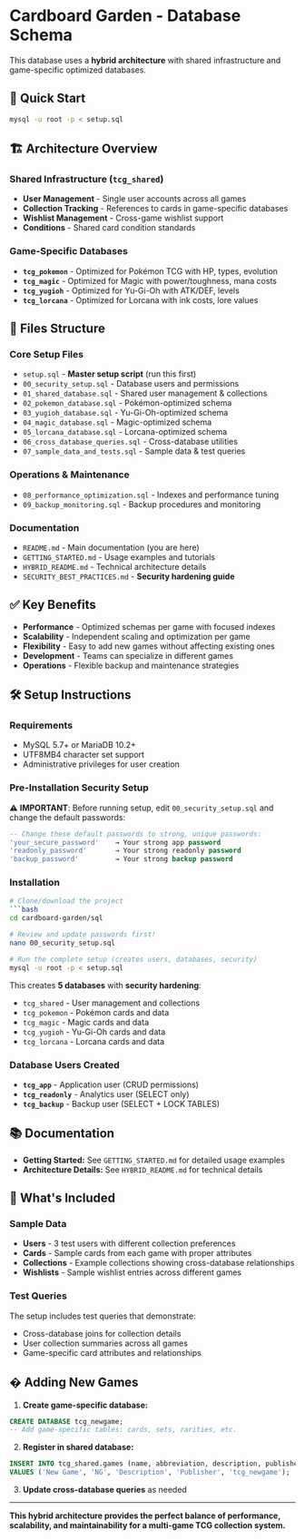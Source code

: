 # Cardboard Garden - Database Schema

This database uses a **hybrid architecture** with shared infrastructure and game-specific optimized databases.

## 🚀 **Quick Start**

```bash
mysql -u root -p < setup.sql
```

## 🏗️ **Architecture Overview**

### **Shared Infrastructure (`tcg_shared`)**
- **User Management** - Single user accounts across all games
- **Collection Tracking** - References to cards in game-specific databases  
- **Wishlist Management** - Cross-game wishlist support
- **Conditions** - Shared card condition standards

### **Game-Specific Databases**
- **`tcg_pokemon`** - Optimized for Pokémon TCG with HP, types, evolution
- **`tcg_magic`** - Optimized for Magic with power/toughness, mana costs
- **`tcg_yugioh`** - Optimized for Yu-Gi-Oh with ATK/DEF, levels
- **`tcg_lorcana`** - Optimized for Lorcana with ink costs, lore values

## 📁 **Files Structure**

### **Core Setup Files**
- `setup.sql` - **Master setup script** (run this first)
- `00_security_setup.sql` - Database users and permissions
- `01_shared_database.sql` - Shared user management & collections
- `02_pokemon_database.sql` - Pokémon-optimized schema
- `03_yugioh_database.sql` - Yu-Gi-Oh-optimized schema  
- `04_magic_database.sql` - Magic-optimized schema
- `05_lorcana_database.sql` - Lorcana-optimized schema
- `06_cross_database_queries.sql` - Cross-database utilities
- `07_sample_data_and_tests.sql` - Sample data & test queries

### **Operations & Maintenance**
- `08_performance_optimization.sql` - Indexes and performance tuning
- `09_backup_monitoring.sql` - Backup procedures and monitoring

### **Documentation**
- `README.md` - Main documentation (you are here)
- `GETTING_STARTED.md` - Usage examples and tutorials
- `HYBRID_README.md` - Technical architecture details
- `SECURITY_BEST_PRACTICES.md` - **Security hardening guide**

## ✅ **Key Benefits**

- **Performance** - Optimized schemas per game with focused indexes
- **Scalability** - Independent scaling and optimization per game
- **Flexibility** - Easy to add new games without affecting existing ones
- **Development** - Teams can specialize in different games
- **Operations** - Flexible backup and maintenance strategies

## 🛠 **Setup Instructions**

### **Requirements**
- MySQL 5.7+ or MariaDB 10.2+
- UTF8MB4 character set support
- Administrative privileges for user creation

### **Pre-Installation Security Setup**
⚠️ **IMPORTANT**: Before running setup, edit `00_security_setup.sql` and change the default passwords:

```sql
-- Change these default passwords to strong, unique passwords:
'your_secure_password'    → Your strong app password
'readonly_password'       → Your strong readonly password  
'backup_password'         → Your strong backup password
```

### **Installation**
```bash
# Clone/download the project
```bash
cd cardboard-garden/sql

# Review and update passwords first!
nano 00_security_setup.sql

# Run the complete setup (creates users, databases, security)
mysql -u root -p < setup.sql
```

This creates **5 databases** with **security hardening**:
- `tcg_shared` - User management and collections
- `tcg_pokemon` - Pokémon cards and data  
- `tcg_magic` - Magic cards and data
- `tcg_yugioh` - Yu-Gi-Oh cards and data
- `tcg_lorcana` - Lorcana cards and data

### **Database Users Created**
- **`tcg_app`** - Application user (CRUD permissions)
- **`tcg_readonly`** - Analytics user (SELECT only)
- **`tcg_backup`** - Backup user (SELECT + LOCK TABLES)

## 📚 **Documentation**

- **Getting Started:** See `GETTING_STARTED.md` for detailed usage examples
- **Architecture Details:** See `HYBRID_README.md` for technical details

## 🎯 **What's Included**

### **Sample Data**
- **Users** - 3 test users with different collection preferences
- **Cards** - Sample cards from each game with proper attributes  
- **Collections** - Example collections showing cross-database relationships
- **Wishlists** - Sample wishlist entries across different games

### **Test Queries**
The setup includes test queries that demonstrate:
- Cross-database joins for collection details
- User collection summaries across all games
- Game-specific card attributes and relationships

## � **Adding New Games**

1. **Create game-specific database:**
```sql
CREATE DATABASE tcg_newgame;
-- Add game-specific tables: cards, sets, rarities, etc.
```

2. **Register in shared database:**
```sql
INSERT INTO tcg_shared.games (name, abbreviation, description, publisher, database_name)
VALUES ('New Game', 'NG', 'Description', 'Publisher', 'tcg_newgame');
```

3. **Update cross-database queries** as needed

---

**This hybrid architecture provides the perfect balance of performance, scalability, and maintainability for a multi-game TCG collection system.**
